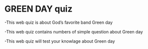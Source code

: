 # GREEN DAY quiz

-This web quiz is about God’s favorite band Green day

-This web quiz contains numbers of simple question about Green day

-This web quiz will test your knowlage about Green day 


 
 

